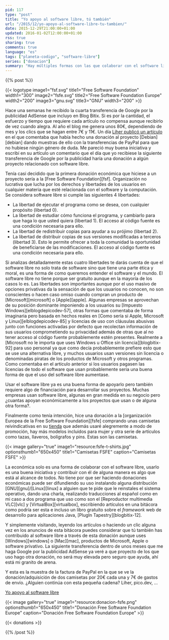 ```yaml
---
pid: 117
type: "post"
title: "Yo apoyo al software libre, tú también"
url: "/2015/12/yo-apoyo-al-software-libre-tu-tambien/"
date: 2015-12-29T21:00:00+01:00
updated: 2016-01-02T12:00:00+01:00
rss: true
sharing: true
comments: true
language: "es"
tags: ["planeta-codigo", "software-libre"]
series: ["donacion"]
summary: "Hay múltiples formas con las que colaborar con el software libre, una muy importante es usándolo y al final de cierto tiempo uno se plantea de colaborar de otras formas para devolver un poquito de todo lo que nos ha ofrecido. Así pues, podemos colaborar realizando o mejorando la traducción de algún programa que usemos, promocionándolo entre nuestros conocidos o escribiendo en un blog sobre él, enviando informes de error o si tenemos los conocimientos aportando código para corregir algún error o añadiéndole alguna funcionalidad, depende de tiempo y conocimiento que tengamos también. Otra forma es realizando alguna donación económica aunque sea una pequeña cantidad a algún proyecto o software que nos resulte de interés. Después de recibir el ingreso de AdSense por la publicidad de esta bitácora este es mi caso."
---
```


{{% post %}}

{{< logotype image1="fsf.svg" title1="Free Software Foundation" width1="300" image2="fsfe.svg" title2="Free Software Foundation Europe" width2="200" image3="gnu.svg" title3="GNU" width3="200" >}}

Hace una semanas he recibido la cuarta transferencia de Google por la publicidad AdSense que incluyo en Blog Bitix. Si es por la cantidad, el esfuerzo y tiempo que requiere cada artículo no compensa aunque recibirlo de vez cuando alegra. Al año el blog me genera unos 80€, dependiendo de mes y los clics que se hagan entre 7€ y 11€. Un día [Liher publicó un artículo](http://elblogdeliher.com/lo-prometido-es-deuda-y-a-mi-no-me-gusta-ser-deudor-d/) en el que comentaba que había hecho una donación al proyecto [Debian][debian] dando muestras de ello con la transferencias de PayPal para que no hubiese ningún género de duda. Me pareció muy buena iniciativa y escribí en su artículo un comentario que el día que yo recibiese la siguiente transferencia de Google por la publicidad haría una donación a algún proyecto relacionado con software libre.

Tenía casi decidido que la primera donación económica que hiciese a un proyecto sería a la [Free Software Foundation][fsf]. Organización no lucrativa que lucha por los derechos y libertades de los usuarios en cualquier materia que esté relacionada con el software y la computación. Se considera software libre si cumple las siguientes 4 libertades:

* La libertad de ejecutar el programa como se desea, con cualquier propósito (libertad 0).
* La libertad de estudiar cómo funciona el programa, y cambiarlo para que haga lo que usted quiera (libertad 1). El acceso al código fuente es una condición necesaria para ello.
* La libertad de redistribuir copias para ayudar a su prójimo (libertad 2).
* La libertad de distribuir copias de sus versiones modificadas a terceros (libertad 3). Esto le permite ofrecer a toda la comunidad la oportunidad de beneficiarse de las modificaciones. El acceso al código fuente es una condición necesaria para ello.

Si analizas detalladamente estas cuatro libertades te darás cuenta de que el software libre no solo trata de software sino que tiene una parte ética y moral, es una forma de como queremos entender el software y el mundo. El software libre no tiene porque ser gratuito aunque en la mayoría de los casos lo es. Las libertades son importantes aunque por el uso masivo de opciones privativas da la sensación de que los usuarios no conocen, no son conscientes o hacen caso omiso cuando compran un producto de [Microsoft][microsoft] o [Apple][apple]. Algunas empresas se aprovechan de su posición dominante imponiendo a los usuarios su [Impuesto Windows][elblogdepicodev-57], otras formas que comentaba de forma imaginaria pero basada en hechos reales en [Como sería si Apple, Microsoft y Linux][elblogdepicodev-85] y licencias de uso con cláusulas abusivas junto con funciones activadas por defecto que recolectan información de sus usuarios comprometiendo su privacidad además de otras que al no tener acceso al código fuente probablemente estén presentes. Realmente a [Microsoft no le importa que uses Windows u Office sin licencia][blogbitix-92] para uso personal ya que como decía probablemente prefiere esto que se use una alternativa libre, y muchos usuarios usan versiones sin licencia o denominadas piratas de los productos de Microsoft y otros programas. Como comentaba en el artículo anterior si los usuarios pagasen las licencias de todo el software que usan probablemente sería una buena forma de que el uso del software libre aumentase.

Usar el software libre ya es una buena forma de apoyarlo pero también requiere algo de financiación para desarrollar sus proyectos. Muchas empresas usan software libre, algunas en gran medida en su negocio pero ¿cuantas apoyan económicamente a los proyectos que usan o de alguna otra forma?.

Finalmente como tenía intención, hice una donación a la [organización Europea de la Free Software Foundation][fsfe] comprando unas camisetas reivindicativas en su [tienda](https://fsfe.org/order/order.es.html) que además usaré alegremente a modo de promoción, hay más modelos incluidos para mujer y otra serie de artículos como tazas, llaveros, bolígrafos y pins. Estas son las camisetas.

{{< image
    gallery="true"
    image1="resource:fsfe-t-shirts.jpg" optionsthumb1="650x450" title1="Camisetas FSFE"
    caption="Camisetas FSFE" >}}

La económica solo es una forma de colaborar con el software libre, usarlo es una buena iniciativa y contribuir con él de alguna manera es algo que está al alcance de todos. No tiene por que ser haciendo donaciones económicas puede ser difundiendo su uso instalando alguna distribución [GNU][gnu]/[Linux][linux] a alguien que te pide que le reinstales el sistema operativo, dando una charla, realizando traducciones al español como en mi caso a dos programa que uso como son el [Reproductor multimedia VLC][vlc] y [VirtualBox][virtualbox], escribiendo artículos en una bitácora como podría ser esta e incluso un libro gratuito sobre el _framework_ web de desarrollo para aplicaciones Java, [PlugIn Tapestry][blogbitix-12].

Y simplemente visitando, leyendo los artículos o haciendo un clic alguna vez en los anuncios de esta bitácora puedes considerar que tú también has contribuido al software libre a través de esta donación aunque uses [Windows][windows] o [Mac][mac], productos de Microsoft, Apple o software privativo. La siguiente transferencia dentro de unos meses que me haga Google por la publicidad AdSense ya veré a que proyecto de los que uso hago otra donación, no será muy elevada pero seguro que ayuda, ahí está mi granito de arena.

Y esta es la muestra de la factura de PayPal en la que se ve la donación/adquisición de dos camisetas por 20€ cada una y 7€ de gastos de envío. ¿Alguien continúa con esta pequeña cadena? Liher, pico.dev, ...

[Yo apoyo al software libre](http://www.gnu.org/)

{{< image
    gallery="true"
    image1="resource:donacion-fsfe.png" optionsthumb1="650x450" title1="Donación Free Software Foundation Europe"
    caption="Donación Free Software Foundation Europe" >}}

{{< donations >}}

{{% /post %}}
